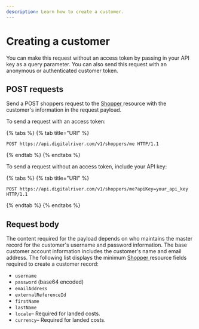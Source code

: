 ```yaml
---
description: Learn how to create a customer.
---
```


# Creating a customer

You can make this request without an access token by passing in your API key as a query parameter. You can also send this request with an anonymous or authenticated customer token.

## POST requests

Send a POST shoppers request to the [Shopper ](https://www.digitalriver.com/docs/commerce-api-reference/#tag/Shoppers)resource with the customer's information in the request payload.

To send a request with an access token:

{% tabs %}
{% tab title="URI" %}
```http
POST https://api.digitalriver.com/v1/shoppers/me HTTP/1.1
```
{% endtab %}
{% endtabs %}

To send a request without an access token, include your API key:

{% tabs %}
{% tab title="URI" %}
```http
POST https://api.digitalriver.com/v1/shoppers/me?apiKey=your_api_key HTTP/1.1
```
{% endtab %}
{% endtabs %}

## Request body

The content required for the payload depends on who maintains the master record for the customer's username and password information. The base customer account information includes the customer's name and email address. The following list displays the minimum [Shopper ](https://www.digitalriver.com/docs/commerce-api-reference/#tag/Shoppers)resource fields required to create a customer record:

* `username`
* `password` (base64 encoded)
* `emailAddress`
* `externalReferenceId`
* `firstName`
* `lastName`
* `locale`– Required for landed costs.
* `currency`– Required for landed costs.
